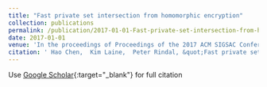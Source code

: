 ```yaml
---
title: "Fast private set intersection from homomorphic encryption"
collection: publications
permalink: /publication/2017-01-01-Fast-private-set-intersection-from-homomorphic-encryption
date: 2017-01-01
venue: 'In the proceedings of Proceedings of the 2017 ACM SIGSAC Conference on Computer and Communications Security'
citation: ' Hao Chen,  Kim Laine,  Peter Rindal, &quot;Fast private set intersection from homomorphic encryption.&quot; In the proceedings of Proceedings of the 2017 ACM SIGSAC Conference on Computer and Communications Security, 2017.'
---
```

Use [Google Scholar](https://scholar.google.com/scholar?q=Fast+private+set+intersection+from+homomorphic+encryption){:target="_blank"} for full citation